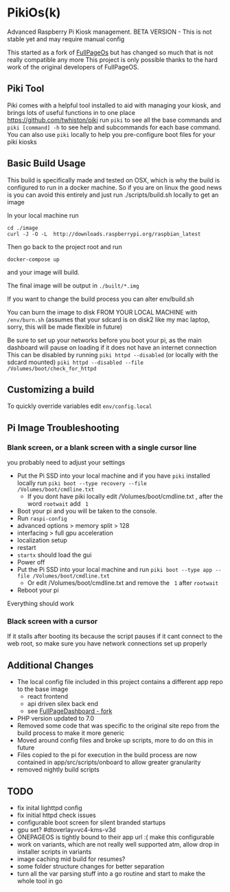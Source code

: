 PikiOs(k)
=========
Advanced Raspberry Pi Kiosk management.
BETA VERSION - This is not stable yet and may require manual config

This started as a fork of [FullPageOs](https://github.com/guysoft/FullPageOS) but has changed so much that is not really compatible any more
This project is only possible thanks to the hard work of the original developers of FullPageOS.

## Piki Tool

Piki comes with a helpful tool installed to aid with managing your kiosk, and brings lots of useful functions in to one place
https://github.com/twhiston/piki
run `piki` to see all the base commands and `piki [command] -h` to see help and subcommands for each base command.
You can also use `piki` locally to help you pre-configure boot files for your piki kiosks


## Basic Build Usage

This build is specifically made and tested on OSX, which is why the build is configured to run in a docker machine.
So if you are on linux the good news is you can avoid this entirely and just run ./scripts/build.sh locally to get an image

In your local machine run
```
cd ./image
curl -J -O -L  http://downloads.raspberrypi.org/raspbian_latest
```
Then go back to the project root and run
```
docker-compose up
```
and your image will build.

The final image will be output in `./built/*.img`

If you want to change the build process you can alter env/build.sh

You can burn the image to disk FROM YOUR LOCAL MACHINE with `/env/burn.sh` (assumes that your sdcard is on disk2 like my mac laptop, sorry, this will be made flexible in future)

Be sure to set up your networks before you boot your pi, as the main dashboard will pause on loading if it does not have an internet connection
This can be disabled by running `piki httpd --disabled` (or locally with the sdcard mounted) `piki httpd --disabled --file /Volumes/boot/check_for_httpd`

## Customizing a build
To quickly override variables edit `env/config.local`



## Pi Image Troubleshooting

### Blank screen, or a blank screen with a single cursor line
you probably need to adjust your settings
- Put the Pi SSD into your local machine and if you have `piki` installed locally run `piki boot --type recovery --file /Volumes/boot/cmdline.txt`
    - If you dont have piki locally edit /Volumes/boot/cmdline.txt , after the word `rootwait` add ` 1`
- Boot your pi and you will be taken to the console.
- Run `raspi-config`
- advanced options > memory split > 128
- interfacing > full gpu acceleration
- localization setup
- restart
- `startx` should load the gui
- Power off
- Put the Pi SSD into your local machine and run `piki boot --type app --file /Volumes/boot/cmdline.txt`
    - Or edit /Volumes/boot/cmdline.txt and remove the ` 1` after `rootwait`
- Reboot your pi

Everything should work

### Black screen with a cursor

If it stalls after booting its because the script pauses if it cant connect to the web root,
so make sure you have network connections set up properly


## Additional Changes

- The local config file included in this project contains a different app repo to the base image
    - react frontend
    - api driven silex back end
    - see [FullPageDashboard - fork](https://github.com/twhiston/FullPageDashboard/tree/rewrite)
- PHP version updated to 7.0
- Removed some code that was specific to the original site repo from the build process to make it more generic
- Moved around config files and broke up scripts, more to do on this in future
- Files copied to the pi for execution in the build process are now contained in app/src/scripts/onboard to allow greater granularity
- removed nightly build scripts

## TODO

- fix inital lighttpd config
- fix initial httpd check issues
- configurable boot screen for silent branded startups
- gpu set? #dtoverlay=vc4-kms-v3d
- ONEPAGEOS is tightly bound to their app url :( make this configurable
- work on variants, which are not really well supported atm, allow drop in installer scripts in variants
- image caching mid build for resumes?
- some folder structure changes for better separation
- turn all the var parsing stuff into a go routine and start to make the whole tool in go